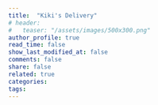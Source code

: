 ```yaml
---
title:  "Kiki's Delivery"
# header:
#   teaser: "/assets/images/500x300.png"
author_profile: true
read_time: false
show_last_modified_at: false
comments: false
share: false
related: true
categories: 
tags:
---
```




